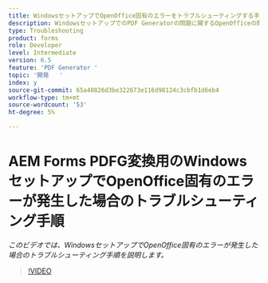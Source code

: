 ```yaml
---
title: WindowsセットアップでOpenOffice固有のエラーをトラブルシューティングする手順
description: WindowsセットアップでのPDF Generatorの問題に関するOpenOfficeの問題のトラブルシューティング。
type: Troubleshooting
product: forms
role: Developer
level: Intermediate
version: 6.5
feature: 'PDF Generator '
topic: '開発   '
index: y
source-git-commit: 65a40826d3be322673e116d98124c3cbfb1d6eb4
workflow-type: tm+mt
source-wordcount: '53'
ht-degree: 5%

---
```



# AEM Forms PDFG変換用のWindowsセットアップでOpenOffice固有のエラーが発生した場合のトラブルシューティング手順

*このビデオでは、WindowsセットアップでOpenOffice固有のエラーが発生した場合のトラブルシューティング手順を説明します。*

>[!VIDEO](https://video.tv.adobe.com/v/335481?quality=9&learn=on)
